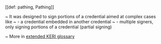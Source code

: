 [[def: pathing, Pathing]]

~ It was designed to sign portions of a credential aimed at complex cases like 
~ - a credential embedded in another credential
~ - multiple signers, only signing portions of a credential (partial signing)

~ More in <a href="https://weboftrust.github.io/WOT-terms/docs/glossary/pathing">extended KERI glossary</a>
